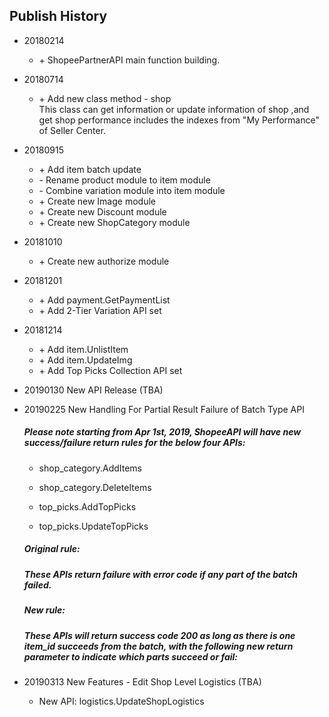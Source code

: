Publish History
--------
- 20180214 
    - \+ ShopeePartnerAPI main function building.  
- 20180714 
    - \+ Add new class method - shop    
      This class can get information or update information of shop ,and get shop performance includes the indexes from "My Performance" of Seller Center.
- 20180915
    - \+ Add item batch update
    - \- Rename product module to item module
    - \- Combine variation module into item module
    - \+ Create new Image module
    - \+ Create new Discount module
    - \+ Create new ShopCategory module

- 20181010
    - \+ Create new authorize module

- 20181201
    - \+ Add payment.GetPaymentList
    - \+ Add 2-Tier Variation API set 

- 20181214
    - \+ Add item.UnlistItem
    - \+ Add item.UpdateImg
    - \+ Add Top Picks Collection API set
  
- 20190130 New API Release (TBA)


- 20190225 New Handling For Partial Result Failure of Batch Type API


    ##### Please note starting from Apr 1st, 2019, ShopeeAPI will have new success/failure return rules for the below four APIs:
    - shop_category.AddItems

    - shop_category.DeleteItems

    - top_picks.AddTopPicks

    - top_picks.UpdateTopPicks

    ##### Original rule:

    ##### These APIs return failure with error code if any part of the batch failed.

    ##### New rule:

    ##### These APIs will return success code 200 as long as there is one item_id succeeds from the batch, with the following new return parameter to indicate which parts succeed or fail:


- 20190313 New Features - Edit Shop Level Logistics (TBA)
  - New API: logistics.UpdateShopLogistics
